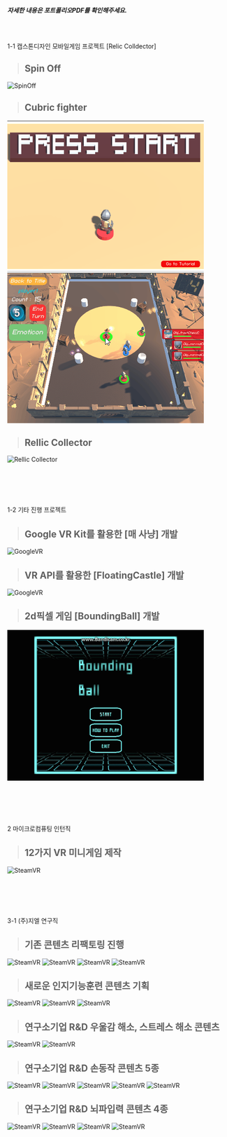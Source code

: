 
***자세한 내용은 포트폴리오PDF를 확인해주세요.***

<br><br>

1-1 캡스톤디자인 모바일게임 프로젝트 [Relic Colldector]
> ## Spin Off
![SpinOff](Mobile1_full_LOW.gif)

> ## Cubric fighter
![Cubric fighter](Mobile2_full_1_LOW.gif)
![Cubric fighter](Mobile2_full_2_LOW.gif)

> ## Rellic Collector
![Rellic Collector](collection_low.gif)

<br><br>
<br><br>

1-2 기타 진행 프로젝트
> ## Google VR Kit를 활용한 [매 사냥] 개발
![GoogleVR](VRgoogle_full.gif)

> ## VR API를 활용한 [FloatingCastle] 개발 
![GoogleVR](FloatingCastle.gif)

> ## 2d픽셀 게임 [BoundingBall] 개발
![GoogleVR](BoundingBall.gif)

<br><br>
<br><br>

2 마이크로컴퓨팅 인턴직
> ## 12가지 VR 미니게임 제작
![SteamVR](VR_full_final.gif)

<br><br>
<br><br>

3-1 (주)지엘 연구직
> ## 기존 콘텐츠 리팩토링 진행
![SteamVR](Content1.gif)
![SteamVR](Content2.gif)
![SteamVR](Content2_aiming.gif)
![SteamVR](Content2_leapmotion.gif)

> ## 새로운 인지기능훈련 콘텐츠 기획
![SteamVR](Content3.gif)
![SteamVR](Content4_explanation.gif)
![SteamVR](Content4.gif)

> ## 연구소기업 R&D 우울감 해소, 스트레스 해소 콘텐츠
![SteamVR](360VIEW.gif)
![SteamVR](RythmeGame.gif)

> ## 연구소기업 R&D 손동작 콘텐츠 5종
![SteamVR](PunchGame.gif)
![SteamVR](SoccerGame.gif)
![SteamVR](Nonogram.gif)
![SteamVR](HandgunGame.gif)
![SteamVR](DartGame.gif)

> ## 연구소기업 R&D 뇌파입력 콘텐츠 4종
![SteamVR](ArcheryGame.gif)
![SteamVR](BalanceGame.gif)
![SteamVR](Flappybird.gif)
![SteamVR](TractorFactory.gif)
